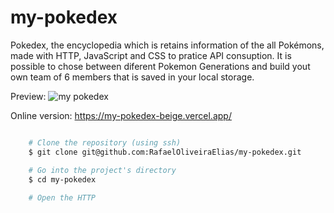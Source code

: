 # my-pokedex

Pokedex, the encyclopedia which is retains information of the all Pokémons, made with HTTP, JavaScript and CSS to pratice API consuption.
It is possible to chose between diferent Pokemon Generations and build yout own team of 6 members that is saved in your local storage.

Preview:
![my pokedex](https://i.imgur.com/CSosa3V.png)

Online version: https://my-pokedex-beige.vercel.app/

```bash

    # Clone the repository (using ssh)
    $ git clone git@github.com:RafaelOliveiraElias/my-pokedex.git

    # Go into the project's directory
    $ cd my-pokedex
    
    # Open the HTTP

```
